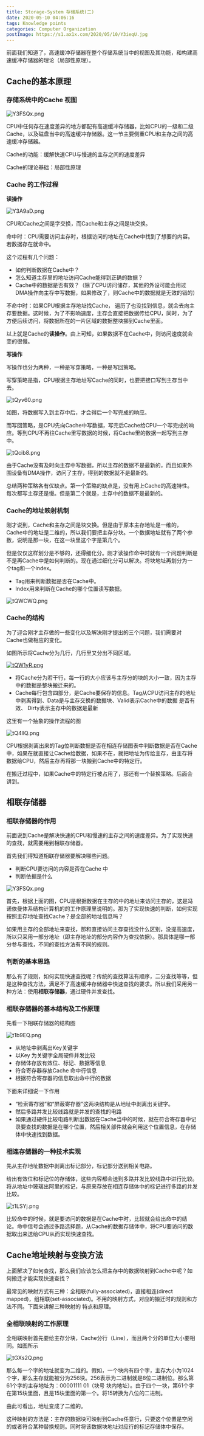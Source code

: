 ```yaml
---
title: Storage-System 存储系统(二)
date: 2020-05-10 04:06:16
tags: Knowledge points
categories: Computer Organization
postImage: https://s1.ax1x.com/2020/05/10/Y3ieqU.jpg
---
```


前面我们知道了，高速缓冲存储器在整个存储系统当中的视图及其功能，和构建高速缓冲存储器的理论（局部性原理）。

<!--more-->

## Cache的基本原理

### 存储系统中的Cache 视图

![Y3FSQx.png](https://s1.ax1x.com/2020/05/10/Y3FSQx.png)

CPU中任何存在速度差异的地方都配有高速缓冲存储器，比如CPU的一级和二级Cache，以及磁盘当中的高速缓冲存储器。这一节主要侧重CPU和主存之间的高速缓冲存储器。

Cache的功能：缓解快速CPU与慢速的主存之间的速度差异

Cache的理论基础：局部性原理

### Cache 的工作过程

**读操作**

![Y3A9aD.png](https://s1.ax1x.com/2020/05/10/Y3A9aD.png)

CPU和Cache之间是字交换，而Cache和主存之间是块交换。

命中时：CPU需要访问主存时，根据访问的地址在Cache中找到了想要的内容。若数据存在就命中。

这个过程有几个问题：

- 如何判断数据在Cache中？
- 怎么知道主存里的地址访问Cache能得到正确的数据？
- Cache中的数据是否有效？（除了CPU访问储存，其他的外设可能会用过DMA操作向主存中写数据，如果修改了，则Cache中的数据就是无效的错的）

不命中时：如果CPU根据主存地址找Cache， 遍历了也没找到信息，就会去向主存要数据。这时候，为了不影响速度，主存会直接把数据传给CPU，同时，为了方便后续访问，将数据所在的一片区域的数据整块挪到Cache里面。

以上就是Cache的**读操作**。由上可知，如果数据不在Cache中，则访问速度就会变的很慢。

**写操作**

写操作也分为两种，一种是写穿策略，一种是写回策略。

写穿策略是指，CPU根据主存地址写Cache的同时，也要把接口写到主存当中去。

![tQyv60.png](https://s1.ax1x.com/2020/05/30/tQyv60.png)

如图，将数据写入到主存中后，才会得后一个写完成的响应。

而写回策略，是CPU先向Cache中写数据，写完后Cache给CPU一个写完成的响应。等到CPU不再往Cache里写数据的时候，将Cache里的数据一起写到主存中。

![tQcib8.png](https://s1.ax1x.com/2020/05/30/tQcib8.png)

由于Cache没有及时向主存中写数据，所以主存的数据不是最新的，而且如果外围设备有DMA操作，访问了主存，得到的数据就不是最新的。

总结两种策略各有优缺点。第一个策略的缺点是，没有用上Cache的高速特性。每次都写主存还是慢。但是第二个就是，主存中的数据不是最新的。

### Cache的地址映射机制

刚才说到，Cache和主存之间是块交换。但是由于原本主存地址是一维的，Cache中的地址是二维的，所以我们要把主存分块。一个数据地址就有了两个参数，说明是那一块，在这一块里这个字是第几个。

但是仅仅这样划分是不够的，还得细化分。刚才读操作命中时就有一个问题判断是不是再Cache中是如何判断的。现在通过细化分可以解决。将块地址再划分为一个tag和一个index。

- Tag用来判断数据是否在Cache中。
- Index用来判断在Cache的哪个位置读写数据。

![tQWCWQ.png](https://s1.ax1x.com/2020/05/30/tQWCWQ.png)

### Cache的结构

为了迎合刚才主存做的一些变化以及解决刚才提出的三个问题，我们需要对Cache也做相应的变化。

如图所示将Cache分为几行，几行里又分出不同区域。

[![tQW1yR.png](https://s1.ax1x.com/2020/05/30/tQW1yR.png)](https://imgchr.com/i/tQW1yR)

- 将Cache分为若干行，每一行的大小应该与主存分的块的大小一致，因为主存中的数据是整块搬迁来的。
- Cache每行包含四部分，是Cache要保存的信息。Tag从CPU访问主存的地址中剥离得到、Data是与主存交换的数据块、Valid表示Cache中的数据 是否有效、 Dirty表示主存中的数据是最新

这里有一个抽象的操作流程的图

![tQ4llQ.png](https://s1.ax1x.com/2020/05/30/tQ4llQ.png)

CPU根据剥离出来的Tag位判断数据是否在相连存储图表中判断数据是否在Cache中，如果在就直接让Cache给数据，如果不在，就把地址为传给主存，由主存将数据给CPU，然后主存再将那一块搬到Cache中的特定行。

在搬迁过程中，如果Cache中的特定行被占用了，那还有一个替换策略。后面会讲到。

## 相联存储器

### 相联存储器的作用

前面说到Cache是解决快速的CPU和慢速的主存之间的速度差异。为了实现快速的查找，就需要用到相联存储器。

首先我们得知道相联存储器要解决哪些问题。

- 判断CPU要访问的内容是否在Cache 中
- 判断依据是什么

![Y3FSQx.png](https://s1.ax1x.com/2020/05/10/Y3FSQx.png)

首先，根据上面的图，CPU是根据数据在主存的中的地址来访问主存的，这是冯诺依曼体系结构计算机的的工作原理里说明的。那为了实现快速的判断，如何实现按照主存地址查找Cache？是全部的地址信息吗？

如果用主存的全部地址来查找，那和直接访问主存查找没什么区别，没提高速度，所以只采用一部分地址（即主存地址的部分内容作为查找依据）。那具体是哪一部分参与查找，不同的查找方法有不同的规则。

### 判断的基本思路

那么有了规则，如何实现快速查找呢？传统的查找算法有顺序，二分查找等等，但是这种查找方法，满足不了高速缓冲存储器中快速查找的要求。所以我们采用另一种方法：使用**相联存储器**，通过硬件并发查找。

### 相联存储器的基本结构及工作原理

先看一下相联存储器的结构图

![t1b9EQ.png](https://s1.ax1x.com/2020/05/31/t1b9EQ.png)

- 从地址中剥离出Key关键字
- 以Key 为关键字全局硬件并发比较
- 存储体存放有效位、标记、数据等信息
- 符合寄存器存放Cache 命中行信息
- 根据符合寄存器的信息取出命中行的数据

下面来详细说一下作用

- “检索寄存器”和“屏蔽寄存器”这两块结构是从地址中剥离出关键字。
- 然后多路并发比较线路就是并发的查找的电路
- 如果通过硬件比较电路判断出数据在Cache当中的时候，就在符合寄存器中记录要查找的数据是在哪个位置，然后相关部件就会利用这个位置信息，在存储体中快速找到数据。

### 相连存储器的一种技术实现

先从主存地址数据中剥离出标记部分，标记部分送到相关电路。

给出有效位和标记位的存储体，这些内容都会送到多路并发比较线路中进行比较。将从地址中玻璃出阿里的标记，与原来存放在相连存储体中的标记进行多路的并发比较。

![t1LSYj.png](https://s1.ax1x.com/2020/05/31/t1LSYj.png)

比较命中的时候，就是要访问的数据是在Cache中时，比较就会给出命中的结论。命中信号会通过多路选择题，从Cache的数据存储体中，将CPU要访问的数据取出来送给CPU从而实现快速查找。

## Cache地址映射与变换方法

上面解决了如何查找，那么我们应该怎么把主存中的数据映射到Cache中呢？如何搬迁才能实现快速查找？

最常见的映射方式有三种：全相联(fully-associated)，直接相连(direct mapped)，组相联(set-associated)。不用的映射方式，对应的搬迁时的规则和方法不同。下面来讲解三种映射的 特点和原理。

### 全相联映射的工作原理

全相联映射首先要给主存分块，Cache分行（Line），而且两个分的单位大小要相同。如图所示

![tGXs2Q.png](https://s1.ax1x.com/2020/06/01/tGXs2Q.png)

那么每一个字的地址就变为二维的。假如，一个块内有四个字，主存大小为1024个字，那么主存就能被分为256块。256表示为二进制就是8位二进制位。那么第61个字的主存地址为：00001111 01（块号 块内地址）。由于四个一块，第61个字在第15块里面，且是15块里面的第一个。将15转换为八位的二进制。

由此可看出，地址变成了二维的。

这种映射的方法是：主存的数据块可映射到Cache任意行，只要这个位置是空闲的或者符合某种替换规则。同时将该数据块地址对应行的标记存储体中保存。